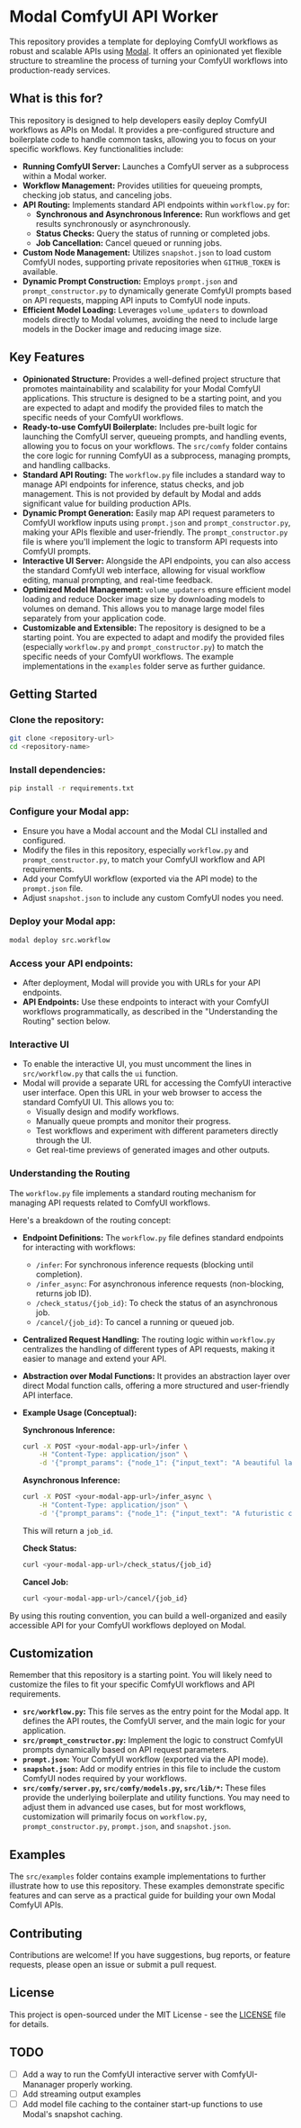 # Modal ComfyUI API Worker

This repository provides a template for deploying ComfyUI workflows as robust and scalable APIs using [Modal](https://modal.com/). It offers an opinionated yet flexible structure to streamline the process of turning your ComfyUI workflows into production-ready services.

## What is this for?

This repository is designed to help developers easily deploy ComfyUI workflows as APIs on Modal. It provides a pre-configured structure and boilerplate code to handle common tasks, allowing you to focus on your specific workflows. Key functionalities include:

- **Running ComfyUI Server:** Launches a ComfyUI server as a subprocess within a Modal worker.
- **Workflow Management:** Provides utilities for queueing prompts, checking job status, and canceling jobs.
- **API Routing:** Implements standard API endpoints within `workflow.py` for:
  - **Synchronous and Asynchronous Inference:** Run workflows and get results synchronously or asynchronously.
  - **Status Checks:** Query the status of running or completed jobs.
  - **Job Cancellation:** Cancel queued or running jobs.
- **Custom Node Management:** Utilizes `snapshot.json` to load custom ComfyUI nodes, supporting private repositories when `GITHUB_TOKEN` is available.
- **Dynamic Prompt Construction:** Employs `prompt.json` and `prompt_constructor.py` to dynamically generate ComfyUI prompts based on API requests, mapping API inputs to ComfyUI node inputs.
- **Efficient Model Loading:** Leverages `volume_updaters` to download models directly to Modal volumes, avoiding the need to include large models in the Docker image and reducing image size.

## Key Features

- **Opinionated Structure:** Provides a well-defined project structure that promotes maintainability and scalability for your Modal ComfyUI applications. This structure is designed to be a starting point, and you are expected to adapt and modify the provided files to match the specific needs of your ComfyUI workflows.
- **Ready-to-use ComfyUI Boilerplate:** Includes pre-built logic for launching the ComfyUI server, queueing prompts, and handling events, allowing you to focus on your workflows. The `src/comfy` folder contains the core logic for running ComfyUI as a subprocess, managing prompts, and handling callbacks.
- **Standard API Routing:** The `workflow.py` file includes a standard way to manage API endpoints for inference, status checks, and job management. This is not provided by default by Modal and adds significant value for building production APIs.
- **Dynamic Prompt Generation:** Easily map API request parameters to ComfyUI workflow inputs using `prompt.json` and `prompt_constructor.py`, making your APIs flexible and user-friendly. The `prompt_constructor.py` file is where you'll implement the logic to transform API requests into ComfyUI prompts.
- **Interactive UI Server:** Alongside the API endpoints, you can also access the standard ComfyUI web interface, allowing for visual workflow editing, manual prompting, and real-time feedback.
- **Optimized Model Management:** `volume_updaters` ensure efficient model loading and reduce Docker image size by downloading models to volumes on demand. This allows you to manage large model files separately from your application code.
- **Customizable and Extensible:** The repository is designed to be a starting point. You are expected to adapt and modify the provided files (especially `workflow.py` and `prompt_constructor.py`) to match the specific needs of your ComfyUI workflows. The example implementations in the `examples` folder serve as further guidance.

## Getting Started

### **Clone the repository:**

  ```bash
  git clone <repository-url>
  cd <repository-name>
  ```

### **Install dependencies:**

  ```bash
  pip install -r requirements.txt
  ```

### **Configure your Modal app:**

- Ensure you have a Modal account and the Modal CLI installed and configured.
- Modify the files in this repository, especially `workflow.py` and `prompt_constructor.py`, to match your ComfyUI workflow and API requirements.
- Add your ComfyUI workflow (exported via the API mode) to the `prompt.json` file.
- Adjust `snapshot.json` to include any custom ComfyUI nodes you need.

### **Deploy your Modal app:**

  ```bash
  modal deploy src.workflow
  ```

### **Access your API endpoints:**

- After deployment, Modal will provide you with URLs for your API endpoints.
- **API Endpoints:** Use these endpoints to interact with your ComfyUI workflows programmatically, as described in the "Understanding the Routing" section below.

### **Interactive UI**

- To enable the interactive UI, you must uncomment the lines in `src/workflow.py` that calls the `ui` function.
- Modal will provide a separate URL for accessing the ComfyUI interactive user interface. Open this URL in your web browser to access the standard ComfyUI UI. This allows you to:
  - Visually design and modify workflows.
  - Manually queue prompts and monitor their progress.
  - Test workflows and experiment with different parameters directly through the UI.
  - Get real-time previews of generated images and other outputs.

### Understanding the Routing

The `workflow.py` file implements a standard routing mechanism for managing API requests related to ComfyUI workflows.

Here's a breakdown of the routing concept:

- **Endpoint Definitions:** The `workflow.py` file defines standard endpoints for interacting with workflows:
  - `/infer`: For synchronous inference requests (blocking until completion).
  - `/infer_async`: For asynchronous inference requests (non-blocking, returns job ID).
  - `/check_status/{job_id}`: To check the status of an asynchronous job.
  - `/cancel/{job_id}`: To cancel a running or queued job.

- **Centralized Request Handling:** The routing logic within `workflow.py` centralizes the handling of different types of API requests, making it easier to manage and extend your API.

- **Abstraction over Modal Functions:** It provides an abstraction layer over direct Modal function calls, offering a more structured and user-friendly API interface.

- **Example Usage (Conceptual):**

  **Synchronous Inference:**

  ```bash
  curl -X POST <your-modal-app-url>/infer \
      -H "Content-Type: application/json" \
      -d '{"prompt_params": {"node_1": {"input_text": "A beautiful landscape"}}}'
  ```

  **Asynchronous Inference:**

  ```bash
  curl -X POST <your-modal-app-url>/infer_async \
      -H "Content-Type: application/json" \
      -d '{"prompt_params": {"node_1": {"input_text": "A futuristic city"}}}'
  ```

  This will return a `job_id`.

  **Check Status:**

  ```bash
  curl <your-modal-app-url>/check_status/{job_id}
  ```

  **Cancel Job:**

  ```bash
  curl <your-modal-app-url>/cancel/{job_id}
  ```

By using this routing convention, you can build a well-organized and easily accessible API for your ComfyUI workflows deployed on Modal.

## Customization

Remember that this repository is a starting point. You will likely need to customize the files to fit your specific ComfyUI workflows and API requirements.

- **`src/workflow.py`:** This file serves as the entry point for the Modal app. It defines the API routes, the ComfyUI server, and the main logic for your application.
- **`src/prompt_constructor.py`:** Implement the logic to construct ComfyUI prompts dynamically based on API request parameters.
- **`prompt.json`:** Your ComfyUI workflow (exported via the API mode).
- **`snapshot.json`:** Add or modify entries in this file to include the custom ComfyUI nodes required by your workflows.
- **`src/comfy/server.py`, `src/comfy/models.py`, `src/lib/*`:** These files provide the underlying boilerplate and utility functions. You may need to adjust them in advanced use cases, but for most workflows, customization will primarily focus on `workflow.py`, `prompt_constructor.py`, `prompt.json`, and `snapshot.json`.

## Examples

The `src/examples` folder contains example implementations to further illustrate how to use this repository. These examples demonstrate specific features and can serve as a practical guide for building your own Modal ComfyUI APIs.

## Contributing

Contributions are welcome! If you have suggestions, bug reports, or feature requests, please open an issue or submit a pull request.

## License

This project is open-sourced under the MIT License - see the [LICENSE](LICENSE) file for details.

## TODO

- [ ] Add a way to run the ComfyUI interactive server with ComfyUI-Mananager properly working.
- [ ] Add streaming output examples
- [ ] Add model file caching to the container start-up functions to use Modal's snapshot caching.
